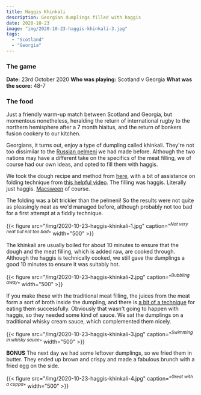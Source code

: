 ```yaml
---
title: Haggis Khinkali
description: Georgian dumplings filled with haggis
date: 2020-10-23
image: "img/2020-10-23-haggis-khinkali-3.jpg"
tags:
  - "Scotland"
  - "Georgia"
---
```


### The game

**Date:** 23rd October 2020
**Who was playing:** Scotland v Georgia
**What was the score:** 48-7

### The food

Just a friendly warm-up match between Scotland and Georgia, but momentous nonetheless, heralding the return of international rugby to the northern hemisphere after a 7 month hiaitus, and the return of bonkers fusion cookery to our kitchen.

Georgians, it turns out, enjoy a type of dumpling called khinkali. They're not too dissimilar to the [Russian pelmeni](/posts/2019-10-09-haggis-pelmeni/) we had made before. Although the two nations may have a different take on the specifics of the meat filling, we of course had our own ideas, and opted to fill them with haggis.

We took the dough recipe and method from [here](https://www.theworldwasherefirst.com/khinkali-recipe/), with a bit of assistance on folding technique from [this helpful video](https://www.instagram.com/p/BYqLXV0hHtw/?hl=en). The filling was haggis. Literally just haggis. [Macsween](https://www.macsween.co.uk/) of course.

The folding was a bit trickier than the pelmeni! So the results were not quite as pleasingly neat as we'd managed before, although probably not too bad for a first attempt at a fiddly technique.

{{< figure src="/img/2020-10-23-haggis-khinkali-1.jpg" caption="<sup>*Not very neat but not too bad*</sup>" width="500" >}}

The khinkali are usually boiled for about 10 minutes to ensure that the dough and the meat filling, which is added raw, are cooked through. Although the haggis is technically cooked, we still gave the dumplings a good 10 minutes to ensure it was suitably hot.

{{< figure src="/img/2020-10-23-haggis-khinkali-2.jpg" caption="<sup>*Bubbling away*</sup>" width="500" >}}

If you make these with the traditional meat filling, the juices from the meat form a sort of broth inside the dumpling, and there is [a bit of a technique](https://www.youtube.com/watch?v=17aTl2R0OjU) for eating them successfully. Obviously that wasn't going to happen with haggis, so they needed some kind of sauce. We sat the dumplings on a traditional whisky cream sauce, which complemented them nicely.

{{< figure src="/img/2020-10-23-haggis-khinkali-3.jpg" caption="<sup>*Swimming in whisky sauce*</sup>" width="500" >}}

**BONUS** The next day we had some leftover dumplings, so we fried them in butter. They ended up brown and crispy and made a fabulous brunch with a fried egg on the side.

{{< figure src="/img/2020-10-23-haggis-khinkali-4.jpg" caption="<sup>*Great with a cuppa*</sup>" width="500" >}}
